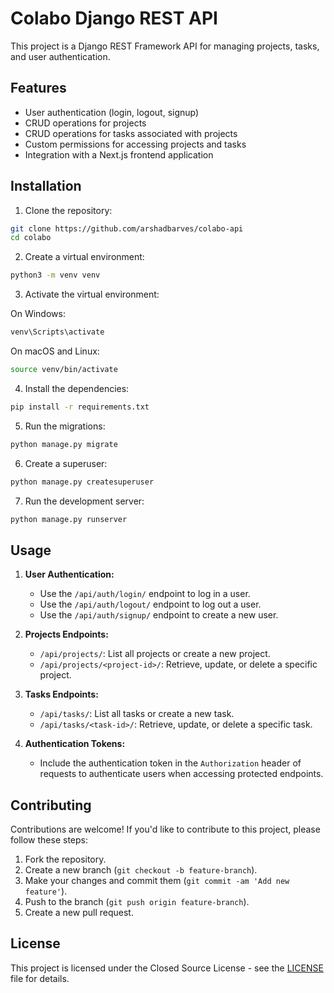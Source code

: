 # Colabo Django REST API

This project is a Django REST Framework API for managing projects, tasks, and user authentication.

## Features

- User authentication (login, logout, signup)
- CRUD operations for projects
- CRUD operations for tasks associated with projects
- Custom permissions for accessing projects and tasks
- Integration with a Next.js frontend application

## Installation

1. Clone the repository:

```bash
git clone https://github.com/arshadbarves/colabo-api
cd colabo
```

2. Create a virtual environment:

```bash
python3 -m venv venv
```

3. Activate the virtual environment:

On Windows:

```bash
venv\Scripts\activate
```

On macOS and Linux:

```bash
source venv/bin/activate
```

4. Install the dependencies:

```bash
pip install -r requirements.txt
```

5. Run the migrations:

```bash
python manage.py migrate
```

6. Create a superuser:

```bash
python manage.py createsuperuser
```

7. Run the development server:

```bash
python manage.py runserver
```

## Usage

1. **User Authentication:**

   - Use the `/api/auth/login/` endpoint to log in a user.
   - Use the `/api/auth/logout/` endpoint to log out a user.
   - Use the `/api/auth/signup/` endpoint to create a new user.

2. **Projects Endpoints:**

   - `/api/projects/`: List all projects or create a new project.
   - `/api/projects/<project-id>/`: Retrieve, update, or delete a specific project.

3. **Tasks Endpoints:**

   - `/api/tasks/`: List all tasks or create a new task.
   - `/api/tasks/<task-id>/`: Retrieve, update, or delete a specific task.

4. **Authentication Tokens:**

   - Include the authentication token in the `Authorization` header of requests to authenticate users when accessing protected endpoints.

## Contributing

Contributions are welcome! If you'd like to contribute to this project, please follow these steps:

1. Fork the repository.
2. Create a new branch (`git checkout -b feature-branch`).
3. Make your changes and commit them (`git commit -am 'Add new feature'`).
4. Push to the branch (`git push origin feature-branch`).
5. Create a new pull request.

## License

This project is licensed under the Closed Source License - see the [LICENSE](LICENSE) file for details.
